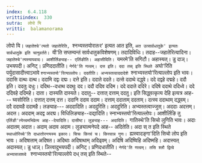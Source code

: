 ```yaml
---
index:  6.4.118
vrittiindex:  330
sutra:  लोपो यि
vritti:  balamanorama 
---
```


लोपो यि। `जहातेश्चे'त्यतो जहातेरिति, `श्नभ्यस्तयोरातःर' इत्यत आत इति, `अत उत्सार्वधातुके' इत्यतः सार्वधातुके इति चानुवर्तते। `यी'ति सप्तम्यन्तं सार्वधातुकविशेषणम्। तदादिविधिः। तदाह--जहातेरित्यादिना। `जहातेश्चे'त्यस्यापवादः। आशीर्लिङ्याह-- एर्लिङीति। अहासीदिति। `यमरमे'ति सगिटौ। अहास्यत्। डु दाञ्। उभयपदी। अनिट्। प्रणिददातीति। `नेर्गदे'ति णत्वम्। दत्त इति। ददा तस् इति स्थिते `अघो'रिति पर्युदासादीत्त्वाऽभावे `श्नाभ्यस्तयो'रित्याल्लोपः। ददतीति। अभ्यस्तत्वाददादेशे `श्नाभ्यस्तयो'रित्याल्लोप इति भावः। ददासि दत्थः दत्थ। ददामि दद्वः दद्मः। दत्ते इति। ददाते ददते। दत्से ददाथे दद्ध्वे। ददे दद्वहे दद्महे। ददौ इति। ददतुः दधुः। ददिथ--दधाथ ददथुः दद। ददौ ददिव ददिम। ददे ददाते ददिरे। ददिषे ददाथे ददिध्वे। ददे ददिवहे ददिमहे। दाता। दास्यति दास्यते। ददातु-- दत्तात् दत्ताम् ददतु। इति सिद्ध्वत्कृत्य देहि इत्यत्र आह--- घ्वसोरिति। दत्तात् दत्तम् दत्त। ददानि ददाव ददाम। दत्ताम् ददाताम् ददताम्। दत्स्व ददाथाम् दद्ध्वम्। ददै ददावहै ददामहै। लङ्याह--- अददादिति। अददुरिति। अददुरिति। अभ्यस्तत्वाज्जुस्। अददाः अदत्तम्। अदत्त। अददाम् अदद्व अदद्म। विधिलिङ्याह--दद्यादिति। स्नाभ्यस्तयो'रित्याल्लोपः। आशीर्लिङि तु `एर्लिङी'त्येत्त्वमभिप्रेत्य आह--देयादिति। दासीष्ट। लुङ्याह--- अदादिति। `गातिस्थे'ति सिचो लुगिति भावः। अदाः अदातम् अदात। अदाम् अदाव अदाम। लुङ्यात्मनेपदे आह-- अदितेति। अदा स् त इति स्थिते `स्थाध्वोरिच्चे'ति दाधातोरन्त्यस्य इकारः। सिचः कित्त्वं च। कित्त्वान्न गुणः। `ह्यस्वादङ्गा'दिति सिचो लोप इति भावः। अदिषाताम् अदिषत। अदिथाः अदिषाथाम् अदिढ्वम्। अदिषि अदिष्विहि अदिष्महि। अदास्यत् अदास्यत्। डु धाञ्। ञित्त्वादुभयपदी। अनिट्। प्रणिदधातीति। `नेर्गदे'ति णत्वम्। तसि श्लौ द्वित्वे अभ्यासजश्त्वे ` श्नाभ्यस्तयो'रित्याल्लोपे दध् तस् इति स्थिते--

